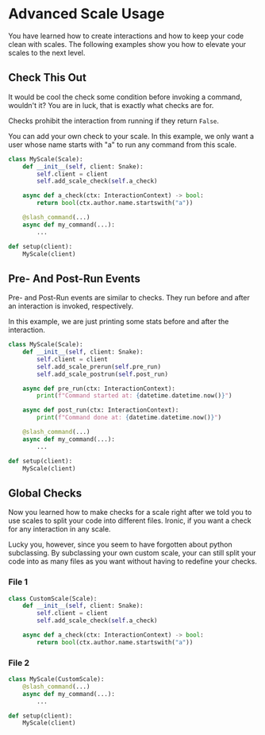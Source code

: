 # Advanced Scale Usage

You have learned how to create interactions and how to keep your code clean with scales.
The following examples show you how to elevate your scales to the next level.

## Check This Out

It would be cool the check some condition before invoking a command, wouldn't it?
You are in luck, that is exactly what checks are for.

Checks prohibit the interaction from running if they return `False`.

You can add your own check to your scale. In this example, we only want a user whose name starts with "a" to run any command from this scale.
```python
class MyScale(Scale):
    def __init__(self, client: Snake):
        self.client = client
        self.add_scale_check(self.a_check)

    async def a_check(ctx: InteractionContext) -> bool:
        return bool(ctx.author.name.startswith("a"))

    @slash_command(...)
    async def my_command(...):
        ...

def setup(client):
    MyScale(client)
```

## Pre- And Post-Run Events

Pre- and Post-Run events are similar to checks. They run before and after an interaction is invoked, respectively.

In this example, we are just printing some stats before and after the interaction.
```python
class MyScale(Scale):
    def __init__(self, client: Snake):
        self.client = client
        self.add_scale_prerun(self.pre_run)
        self.add_scale_postrun(self.post_run)

    async def pre_run(ctx: InteractionContext):
        print(f"Command started at: {datetime.datetime.now()}")

    async def post_run(ctx: InteractionContext):
        print(f"Command done at: {datetime.datetime.now()}")

    @slash_command(...)
    async def my_command(...):
        ...

def setup(client):
    MyScale(client)
```

## Global Checks

Now you learned how to make checks for a scale right after we told you to use scales to split your code into different files.
Ironic, if you want a check for any interaction in any scale.

Lucky you, however, since you seem to have forgotten about python subclassing.
By subclassing your own custom scale, your can still split your code into as many files as you want without having to redefine your checks.

### File 1
```python
class CustomScale(Scale):
    def __init__(self, client: Snake):
        self.client = client
        self.add_scale_check(self.a_check)

    async def a_check(ctx: InteractionContext) -> bool:
        return bool(ctx.author.name.startswith("a"))
```

### File 2
```python
class MyScale(CustomScale):
    @slash_command(...)
    async def my_command(...):
        ...

def setup(client):
    MyScale(client)
```
